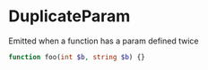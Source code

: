 # DuplicateParam

Emitted when a function has a param defined twice

```php
function foo(int $b, string $b) {}
```
